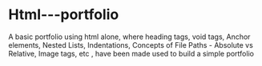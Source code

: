 # Html---portfolio
A basic portfolio using html alone, where heading tags, void tags, Anchor elements, Nested Lists, Indentations, Concepts of File Paths - Absolute vs Relative, Image tags, etc , have been made used to build a simple portfolio
